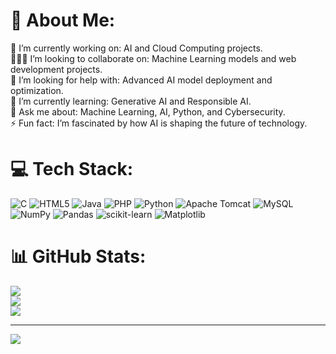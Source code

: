 # 💫 About Me:
🌱 I’m currently working on: AI and Cloud Computing projects.<br>🧑‍🤝‍🧑 I’m looking to collaborate on: Machine Learning models and web development projects.<br>🤝 I’m looking for help with: Advanced AI model deployment and optimization.<br>🌱 I’m currently learning: Generative AI and Responsible AI.<br>💬 Ask me about: Machine Learning, AI, Python, and Cybersecurity.<br>⚡ Fun fact: I’m fascinated by how AI is shaping the future of technology.

# 💻 Tech Stack:
![C](https://img.shields.io/badge/c-%2300599C.svg?style=for-the-badge&logo=c&logoColor=white) ![HTML5](https://img.shields.io/badge/html5-%23E34F26.svg?style=for-the-badge&logo=html5&logoColor=white) ![Java](https://img.shields.io/badge/java-%23ED8B00.svg?style=for-the-badge&logo=openjdk&logoColor=white) ![PHP](https://img.shields.io/badge/php-%23777BB4.svg?style=for-the-badge&logo=php&logoColor=white) ![Python](https://img.shields.io/badge/python-3670A0?style=for-the-badge&logo=python&logoColor=ffdd54) ![Apache Tomcat](https://img.shields.io/badge/apache%20tomcat-%23F8DC75.svg?style=for-the-badge&logo=apache-tomcat&logoColor=black) ![MySQL](https://img.shields.io/badge/mysql-4479A1.svg?style=for-the-badge&logo=mysql&logoColor=white) ![NumPy](https://img.shields.io/badge/numpy-%23013243.svg?style=for-the-badge&logo=numpy&logoColor=white) ![Pandas](https://img.shields.io/badge/pandas-%23150458.svg?style=for-the-badge&logo=pandas&logoColor=white) ![scikit-learn](https://img.shields.io/badge/scikit--learn-%23F7931E.svg?style=for-the-badge&logo=scikit-learn&logoColor=white) ![Matplotlib](https://img.shields.io/badge/Matplotlib-%23ffffff.svg?style=for-the-badge&logo=Matplotlib&logoColor=black)

# 📊 GitHub Stats:
![](https://github-readme-stats.vercel.app/api?username=GudiseMeghana&theme=dark&hide_border=false&include_all_commits=false&count_private=false)<br/>
![](https://github-readme-streak-stats.herokuapp.com/?user=GudiseMeghana&theme=dark&hide_border=false)<br/>
![](https://github-readme-stats.vercel.app/api/top-langs/?username=GudiseMeghana&theme=dark&hide_border=false&include_all_commits=false&count_private=false&layout=compact)

---
[![](https://visitcount.itsvg.in/api?id=GudiseMeghana&icon=0&color=0)](https://visitcount.itsvg.in)

